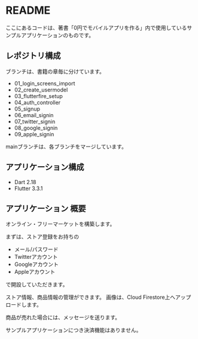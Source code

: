 # README

ここにあるコードは、著書「0円でモバイルアプリを作る」内で使用しているサンプルアプリケーションのものです。

## レポジトリ構成
ブランチは、書籍の章毎に分けています。

* 01_login_screens_import
* 02_create_usermodel
* 03_flutterfire_setup
* 04_auth_controller
* 05_signup
* 06_email_signin
* 07_twitter_signin
* 08_google_signin
* 09_apple_signin

mainブランチは、各ブランチをマージしています。

## アプリケーション構成

* Dart 2.18
* Flutter 3.3.1


## アプリケーション 概要

オンライン・フリーマーケットを構築します。

まずは、ストア登録をお持ちの

* メール/パスワード
* Twitterアカウント
* Googleアカウント
* Appleアカウント

で開設していただきます。

ストア情報、商品情報の管理ができます。
画像は、Cloud Firestore上へアップロードします。

商品が売れた場合には、メッセージを送ります。

サンプルアプリケーションにつき決済機能はありません。

